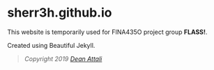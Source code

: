 # sherr3h.github.io

This website is temporarily used for FINA435O project group **FLASS!**.

Created using Beautiful Jekyll.

> *Copyright 2019 [Dean Attali](https://deanattali.com)*
